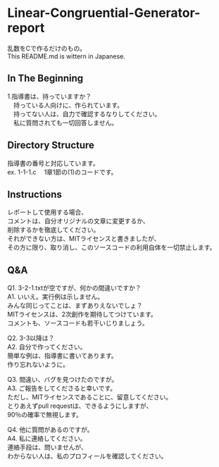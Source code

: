 # Linear-Congruential-Generator-report
乱数をCで作るだけのもの。<br>
This README.md is wittern in Japanese.

## In The Beginning
1.指導書は、持っていますか？ <br>
　持っている人向けに、作られています。<br>
　持ってない人は、自力で確認するなりしてください。<br>
　私に質問されても一切回答しません。<br>

## Directory Structure
指導書の番号と対応しています。<br>
ex. 1-1-1.c 　1章1節の(1)のコードです。

## Instructions
レポートして使用する場合、<br>
コメントは、自分オリジナルの文章に変更するか、<br>
削除するかを徹底してください。<br>
それができない方は、MITライセンスと書きましたが、<br>
その方に限り、取り消し、このソースコードの利用自体を一切禁止します。<br>

## Q&A
 Q1.  3-2-1.txtが空ですが、何かの間違いですか？<br>
 A1.  いいえ。実行例は示しません。<br>
      みんな同じってことは、まずありえないでしょ？<br>
      MITライセンスは、2次創作を期待してつけています。<br>
      コメントも、ソースコードも若干いじりましょう。
 
 Q2.  3-3以降は？<br>
 A2.  自分で作ってください。<br>
      簡単な例は、指導書に書いてあります。<br>
      作り忘れないように。

 Q3.  間違い、バグを見つけたのですが。<br>
 A3.  ご報告をしてくださると幸いです。<br>
      ただし、MITライセンスであることに、留意してください。<br>
      とりあえずpull requestは、できるようにしますが、<br>
      90％の確率で無視します。
      
 Q4.  他に質問があるのですが。<br>
 A4.  私に連絡してください。<br>
      連絡手段は、問いませんが、<br>
      わからない人は、私のプロフィールを確認してください。
